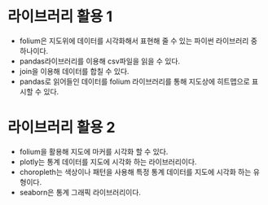 # 라이브러리 활용 1

- folium은 지도위에 데이터를 시각화해서 표현해 줄 수 있는 파이썬 라이브러리 중 하나이다.
- pandas라이브러리를 이용해 csv파일을 읽을 수 있다.
- join을 이용해 데이터를 합칠 수 있다.
- pandas로 읽어들인 데이터를 folium 라이브러리를 통해 지도상에 히트맵으로 표시할 수 있다.

# 라이브러리 활용 2

- folium을 활용해 지도에 마커를 시각화 할 수 있다.
- plotly는 통계 데이터를 지도에 시각화 하는 라이브러리이다.
- choropleth는 색상이나 패턴을 사용해 특정 통계 데이터를 지도에 시각화 하는 유형이다.
- seaborn은 통계 그래픽 라이브러리이다.
